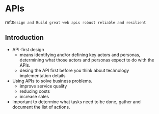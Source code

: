# APIs

ref:`Design and Build great web apis robust reliable and resilient`

## Introduction

- API-first design
  - means identifying and/or defining key actors and personas, determining what those actors and personas expect to do with the APIs.
  - desing the API first before you think about technology implementation details
- Using APIs to solve business problems.
  - improve service quality
  - reducing costs
  - increase sales
- Important to determine what tasks need to be done, gather and document the list of actions.